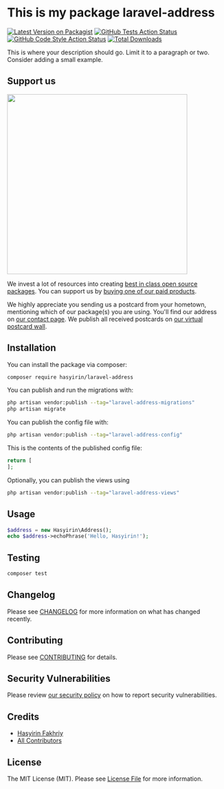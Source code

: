 # This is my package laravel-address

[![Latest Version on Packagist](https://img.shields.io/packagist/v/hasyirin/laravel-address.svg?style=flat-square)](https://packagist.org/packages/hasyirin/laravel-address)
[![GitHub Tests Action Status](https://img.shields.io/github/actions/workflow/status/hasyirin/laravel-address/run-tests.yml?branch=main&label=tests&style=flat-square)](https://github.com/hasyirin/laravel-address/actions?query=workflow%3Arun-tests+branch%3Amain)
[![GitHub Code Style Action Status](https://img.shields.io/github/actions/workflow/status/hasyirin/laravel-address/fix-php-code-style-issues.yml?branch=main&label=code%20style&style=flat-square)](https://github.com/hasyirin/laravel-address/actions?query=workflow%3A"Fix+PHP+code+style+issues"+branch%3Amain)
[![Total Downloads](https://img.shields.io/packagist/dt/hasyirin/laravel-address.svg?style=flat-square)](https://packagist.org/packages/hasyirin/laravel-address)

This is where your description should go. Limit it to a paragraph or two. Consider adding a small example.

## Support us

[<img src="https://github-ads.s3.eu-central-1.amazonaws.com/laravel-address.jpg?t=1" width="419px" />](https://spatie.be/github-ad-click/laravel-address)

We invest a lot of resources into creating [best in class open source packages](https://spatie.be/open-source). You can support us by [buying one of our paid products](https://spatie.be/open-source/support-us).

We highly appreciate you sending us a postcard from your hometown, mentioning which of our package(s) you are using. You'll find our address on [our contact page](https://spatie.be/about-us). We publish all received postcards on [our virtual postcard wall](https://spatie.be/open-source/postcards).

## Installation

You can install the package via composer:

```bash
composer require hasyirin/laravel-address
```

You can publish and run the migrations with:

```bash
php artisan vendor:publish --tag="laravel-address-migrations"
php artisan migrate
```

You can publish the config file with:

```bash
php artisan vendor:publish --tag="laravel-address-config"
```

This is the contents of the published config file:

```php
return [
];
```

Optionally, you can publish the views using

```bash
php artisan vendor:publish --tag="laravel-address-views"
```

## Usage

```php
$address = new Hasyirin\Address();
echo $address->echoPhrase('Hello, Hasyirin!');
```

## Testing

```bash
composer test
```

## Changelog

Please see [CHANGELOG](CHANGELOG.md) for more information on what has changed recently.

## Contributing

Please see [CONTRIBUTING](CONTRIBUTING.md) for details.

## Security Vulnerabilities

Please review [our security policy](../../security/policy) on how to report security vulnerabilities.

## Credits

- [Hasyirin Fakhriy](https://github.com/hasyirin)
- [All Contributors](../../contributors)

## License

The MIT License (MIT). Please see [License File](LICENSE.md) for more information.
